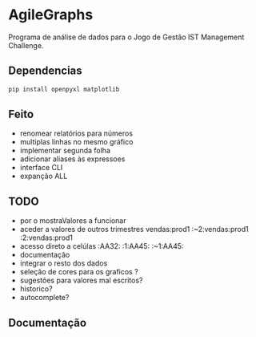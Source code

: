 # AgileGraphs
Programa de análise de dados para o Jogo de Gestão IST Management Challenge.


## Dependencias
```sh
pip install openpyxl matplotlib
```

## Feito
- renomear relatórios para números 
- multiplas linhas no mesmo gráfico
- implementar segunda folha
- adicionar aliases às expressoes
- interface CLI
- expanção ALL


## TODO
- por o mostraValores a funcionar
- aceder a valores de outros trimestres
    vendas:prod1
    :~2:vendas:prod1
    :2:vendas:prod1
- acesso direto a celúlas
    :AA32:
    :1:AA45:
    :~1:AA45:
- documentação
- integrar o resto dos dados
- seleção de cores para os graficos ?
- sugestões para valores mal escritos?
- historico?
- autocomplete?


## Documentação

